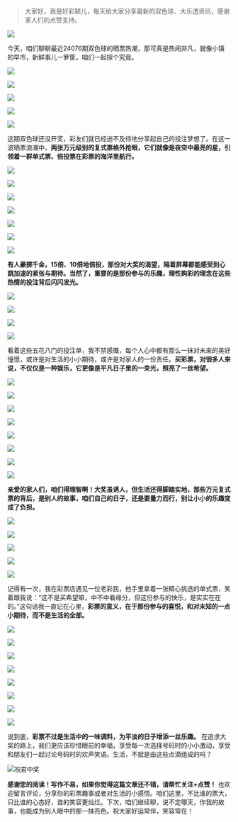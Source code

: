> 大家好，我是好彩颖儿，每天给大家分享最新的双色球、大乐透资讯，感谢家人们的点赞支持。

![](https://cdn.jsdelivr.net/gh/wangwenjie1314/PicCDN/2024-6-20/1718847632947-image.png)


今天，咱们聊聊最近24076期双色球的晒票热潮，那可真是热闹非凡，就像小镇的早市，新鲜事儿一箩筐，咱们一起探个究竟。


![](https://cdn.jsdelivr.net/gh/wangwenjie1314/PicCDN/2024-7-4/1720062421654-image.png)

![](https://cdn.jsdelivr.net/gh/wangwenjie1314/PicCDN/2024-7-4/1720062440566-image.png)

![](https://cdn.jsdelivr.net/gh/wangwenjie1314/PicCDN/2024-7-4/1720062448721-image.png)


![](https://cdn.jsdelivr.net/gh/wangwenjie1314/PicCDN/2024-7-4/1720062458290-image.png)


![](https://cdn.jsdelivr.net/gh/wangwenjie1314/PicCDN/2024-7-4/1720062495569-image.png)


这期双色球还没开奖，彩友们就已经迫不及待地分享起自己的投注梦想了。在这一波晒票浪潮中，**两张万元级别的复式票格外抢眼，它们就像是夜空中最亮的星，引领着一群单式票、倍投票在彩票的海洋里航行。**


![](https://cdn.jsdelivr.net/gh/wangwenjie1314/PicCDN/2024-7-4/1720062504825-image.png)

![](https://cdn.jsdelivr.net/gh/wangwenjie1314/PicCDN/2024-7-4/1720062512406-image.png)

![](https://cdn.jsdelivr.net/gh/wangwenjie1314/PicCDN/2024-7-4/1720062526612-image.png)


![](https://cdn.jsdelivr.net/gh/wangwenjie1314/PicCDN/2024-7-4/1720062534778-image.png)


![](https://cdn.jsdelivr.net/gh/wangwenjie1314/PicCDN/2024-7-4/1720062541509-image.png)


![](https://cdn.jsdelivr.net/gh/wangwenjie1314/PicCDN/2024-7-4/1720062553386-image.png)

![](https://cdn.jsdelivr.net/gh/wangwenjie1314/PicCDN/2024-7-4/1720062561385-image.png)


**有人豪掷千金，15倍、10倍地倍投，那份对大奖的渴望，隔着屏幕都能感受到心跳加速的紧张与期待。当然了，重要的是那份参与的乐趣，理性购彩的理念在这些热情的投注背后闪闪发光。**


![](https://cdn.jsdelivr.net/gh/wangwenjie1314/PicCDN/2024-7-4/1720062569417-image.png)


![](https://cdn.jsdelivr.net/gh/wangwenjie1314/PicCDN/2024-7-4/1720062584977-image.png)


![](https://cdn.jsdelivr.net/gh/wangwenjie1314/PicCDN/2024-7-4/1720062600795-image.png)

![](https://cdn.jsdelivr.net/gh/wangwenjie1314/PicCDN/2024-7-4/1720062593391-image.png)


看着这些五花八门的投注单，我不禁感慨，每个人心中都有那么一抹对未来的美好憧憬，或许是对生活的小小期待，或许是对家人的一份责任。**买彩票，对很多人来说，不仅仅是一种娱乐，它更像是平凡日子里的一束光，照亮了一丝希望。**


![](https://cdn.jsdelivr.net/gh/wangwenjie1314/PicCDN/2024-7-4/1720062614357-image.png)


![](https://cdn.jsdelivr.net/gh/wangwenjie1314/PicCDN/2024-7-4/1720062650521-image.png)

![](https://cdn.jsdelivr.net/gh/wangwenjie1314/PicCDN/2024-7-4/1720062664638-image.png)

![](https://cdn.jsdelivr.net/gh/wangwenjie1314/PicCDN/2024-7-4/1720062671433-image.png)


![](https://cdn.jsdelivr.net/gh/wangwenjie1314/PicCDN/2024-7-4/1720062681017-image.png)

![](https://cdn.jsdelivr.net/gh/wangwenjie1314/PicCDN/2024-7-4/1720062691006-image.png)


![](https://cdn.jsdelivr.net/gh/wangwenjie1314/PicCDN/2024-7-4/1720062698928-image.png)

![](https://cdn.jsdelivr.net/gh/wangwenjie1314/PicCDN/2024-7-4/1720062707267-image.png)


**亲爱的家人们，咱们得理智啊！大奖虽诱人，但生活还得脚踏实地，那些万元复式票的背后，是别人的故事，咱们自己的日子，还是要量力而行，别让小小的乐趣变成了负担。**


![](https://cdn.jsdelivr.net/gh/wangwenjie1314/PicCDN/2024-7-4/1720062718978-image.png)

![](https://cdn.jsdelivr.net/gh/wangwenjie1314/PicCDN/2024-7-4/1720062726775-image.png)

![](https://cdn.jsdelivr.net/gh/wangwenjie1314/PicCDN/2024-7-4/1720062733701-image.png)


![](https://cdn.jsdelivr.net/gh/wangwenjie1314/PicCDN/2024-7-4/1720062740715-image.png)


![](https://cdn.jsdelivr.net/gh/wangwenjie1314/PicCDN/2024-7-4/1720062749697-image.png)


记得有一次，我在彩票店遇见一位老彩民，他手里拿着一张精心挑选的单式票，笑着跟我说：“这不是买希望嘛，中不中看缘分，但这份参与的快乐，是实实在在的。”这句话我一直记在心里，**彩票的意义，在于那份参与的喜悦，和对未知的一点小期待，而不是生活的全部。**


![](https://cdn.jsdelivr.net/gh/wangwenjie1314/PicCDN/2024-7-4/1720062785699-image.png)

![](https://cdn.jsdelivr.net/gh/wangwenjie1314/PicCDN/2024-7-4/1720062779976-image.png)

![](https://cdn.jsdelivr.net/gh/wangwenjie1314/PicCDN/2024-7-4/1720062772102-image.png)

![](https://cdn.jsdelivr.net/gh/wangwenjie1314/PicCDN/2024-7-4/1720062764999-image.png)

![](https://cdn.jsdelivr.net/gh/wangwenjie1314/PicCDN/2024-7-4/1720062757824-image.png)


![](https://cdn.jsdelivr.net/gh/wangwenjie1314/PicCDN/2024-7-4/1720062805655-image.png)

![](https://cdn.jsdelivr.net/gh/wangwenjie1314/PicCDN/2024-7-4/1720062797440-image.png)


![](https://cdn.jsdelivr.net/gh/wangwenjie1314/PicCDN/2024-7-4/1720062813134-image.png)


说到底，**彩票不过是生活中的一味调料，为平淡的日子增添一丝乐趣。** 在追求大奖的路上，我们更应该珍惜眼前的幸福，享受每一次选择号码时的小小激动，享受和朋友们一起讨论号码时的欢声笑语。生活，不就是由这些点滴组成的吗？


![祝君中奖](https://cdn.jsdelivr.net/gh/wangwenjie1314/PicCDN/2024-7-4/1720062827347-image.png)


**感谢您的阅读！写作不易，如果你觉得这篇文章还不错，请帮忙关注+点赞！** 也欢迎留言评论，分享你的彩票趣事或者对生活的小感悟。咱们这里，不比谁的票大，只比谁的心态好，谁的笑容更灿烂。下次，咱们继续聊，说不定哪天，你我的故事，也能成为别人眼中的那一抹亮色。祝大家好运常伴，笑容常在！